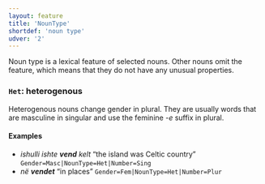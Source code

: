```yaml
---
layout: feature
title: 'NounType'
shortdef: 'noun type'
udver: '2'
---
```


Noun type is a lexical feature of selected nouns. Other nouns omit the feature, which means that
they do not have any unusual properties.

### <a name="Het">`Het`</a>: heterogenous

Heterogenous nouns change gender in plural. They are usually words that are masculine in singular
and use the feminine _-e_ suffix in plural.

#### Examples

* _ishulli ishte <b>vend</b> kelt_ “the island was Celtic country” `Gender=Masc|NounType=Het|Number=Sing`
* _në <b>vendet</b>_ “in places” `Gender=Fem|NounType=Het|Number=Plur`

<!-- Interlanguage links updated Po 11. listopadu 2024, 20:09:50 CET -->
